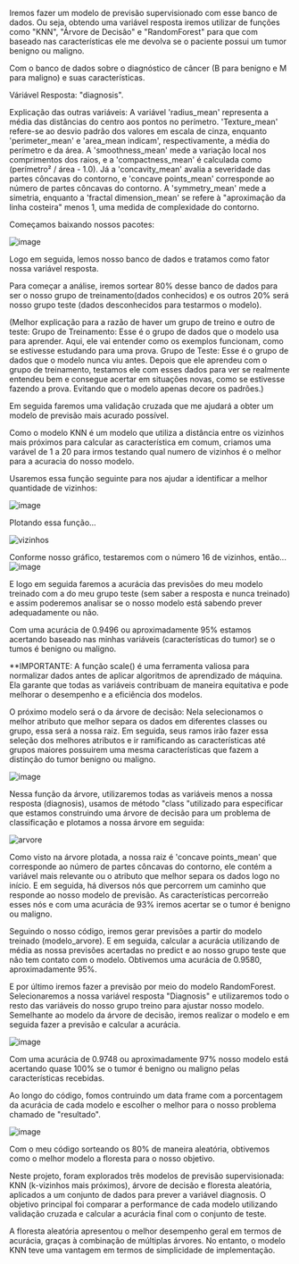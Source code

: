 Iremos fazer um modelo de previsão supervisionado com esse banco de dados. Ou seja, obtendo uma variável resposta iremos utilizar de funções como "KNN", "Árvore de Decisão" e "RandomForest" para que com baseado nas características ele me devolva se o paciente possui um tumor benigno ou maligno. 

Com o banco de dados sobre o diagnóstico de câncer (B para benigno e M para maligno) e suas características.

Váriável Resposta: "diagnosis".

Explicação das outras variáveis:
A variável 'radius_mean' representa a média das distâncias do centro aos pontos no perímetro. 'Texture_mean' refere-se ao desvio padrão dos valores em escala de cinza, enquanto 'perimeter_mean' e 'area_mean indicam', respectivamente, a média do perímetro e da área. A 'smoothness_mean' mede a variação local nos comprimentos dos raios, e a 'compactness_mean' é calculada como (perímetro² / área - 1.0). Já a 'concavity_mean' avalia a severidade das partes côncavas do contorno, e 'concave points_mean' corresponde ao número de partes côncavas do contorno. A 'symmetry_mean' mede a simetria, enquanto a 'fractal dimension_mean' se refere à "aproximação da linha costeira" menos 1, uma medida de complexidade do contorno.

Começamos baixando nossos pacotes:

![image](https://github.com/user-attachments/assets/8688e866-4447-4cf0-a82e-84b641ca7136)

Logo em seguida, lemos nosso banco de dados e tratamos como fator nossa variável resposta. 

Para começar a análise, iremos sortear 80% desse banco de dados para ser o nosso grupo de treinamento(dados conhecidos) e os outros 20% será nosso grupo teste (dados desconhecidos para testarmos o modelo). 

(Melhor explicação para a razão de haver um grupo de treino e outro de teste: 
Grupo de Treinamento:
Esse é o grupo de dados que o modelo usa para aprender. Aqui, ele vai entender como os exemplos funcionam, como se estivesse estudando para uma prova.
Grupo de Teste:
Esse é o grupo de dados que o modelo nunca viu antes. Depois que ele aprendeu com o grupo de treinamento, testamos ele com esses dados para ver se realmente entendeu bem e consegue acertar em situações novas, como se estivesse fazendo a prova.
Evitando que o modelo apenas decore os padrões.)

Em seguida faremos uma validação cruzada que me ajudará a obter um modelo de previsão mais acurado possível. 

Como o modelo KNN é um modelo que utiliza a distância entre os vizinhos mais próximos para calcular as característica em comum, criamos uma varável de 1 a 20 para irmos testando qual numero de vizinhos é o melhor para a acuracia do nosso modelo.

Usaremos essa função seguinte para nos ajudar a identificar a melhor quantidade de vizinhos:

![image](https://github.com/user-attachments/assets/8248881f-7c3f-47cc-8e05-c46e49e8b67e)

Plotando essa função...

![vizinhos](https://github.com/user-attachments/assets/742c67c2-367f-4da0-b130-671212813282)

Conforme nosso gráfico, testaremos com o número 16 de vizinhos, então...
![image](https://github.com/user-attachments/assets/cad41759-fe48-4d9b-b904-ca14bbdb1b3c)

E logo em seguida faremos a acurácia das previsões do meu modelo treinado com a do meu grupo teste (sem saber a resposta e nunca treinado) e assim poderemos analisar se o nosso modelo está sabendo prever adequadamente ou não.

Com uma acurácia de 0.9496 ou aproximadamente 95% estamos acertando baseado nas minhas variáveis (características do tumor) se o tumos é benigno ou maligno.

**IMPORTANTE: A função scale() é uma ferramenta valiosa para normalizar dados antes de aplicar algoritmos de aprendizado de máquina. Ela garante que todas as variáveis contribuam de maneira equitativa e pode melhorar o desempenho e a eficiência dos modelos.


O próximo modelo será o da árvore de decisão: 
Nela selecionamos o melhor atributo que melhor separa os dados em diferentes classes ou grupo, essa será a nossa raiz.
Em seguida, seus ramos irão fazer essa seleção dos melhores atributos e ir ramificando as características até grupos maiores possuirem uma mesma características que fazem a distinção do tumor benigno ou maligno.

![image](https://github.com/user-attachments/assets/6c23111e-3e7a-4058-9f48-efeed20be46c)

Nessa função da árvore, utilizaremos todas as variáveis menos a nossa resposta (diagnosis), usamos de método "class "utilizado para especificar que estamos construindo uma árvore de decisão para um problema de classificação e plotamos a nossa árvore em seguida:

![arvore](https://github.com/user-attachments/assets/9dd44043-678a-4f6a-9132-8b34ffbaef2f)

Como visto na árvore plotada, a nossa raiz é 'concave points_mean' que corresponde ao número de partes côncavas do contorno, ele contém a variável mais relevante ou o atributo que melhor separa os dados logo no início. E em seguida, há diversos nós que percorrem um caminho que responde ao nosso modelo de previsão. As características percorreão esses nós e com uma acurácia de 93% iremos acertar se o tumor é benigno ou maligno.

Seguindo o nosso código, iremos gerar previsões a partir do modelo treinado (modelo_arvore). 
E em seguida, calcular a acurácia utilizando de média as nossa previsões acertadas no predict e ao nosso grupo teste que não tem contato com o modelo.
Obtivemos uma acurácia de 0.9580, aproximadamente 95%.

E por último iremos fazer a previsão por meio do modelo RandomForest.
Selecionaremos a nossa variável resposta "Diagnosis" e utilizaremos todo o resto das variáveis do nosso grupo treino para ajustar nosso modelo.
Semelhante ao modelo da árvore de decisão, iremos realizar o modelo e em seguida fazer a previsão e calcular a acurácia. 

![image](https://github.com/user-attachments/assets/2beab045-caeb-4876-8f29-1138b5172610)

Com uma acurácia de 0.9748 ou aproximadamente 97% nosso modelo está acertando quase 100% se o tumor é benigno ou maligno pelas características recebidas. 

Ao longo do código, fomos contruindo um data frame com a porcentagem da acurácia de cada modelo e escolher o melhor para o nosso problema chamado de "resultado".


![image](https://github.com/user-attachments/assets/4c4b8cf3-a844-4854-8ed7-989dab339c92)

Com o meu código sorteando os 80% de maneira aleatória, obtivemos como o melhor modelo a floresta para o nosso objetivo. 

Neste projeto, foram explorados três modelos de previsão supervisionada: KNN (k-vizinhos mais próximos), árvore de decisão e floresta aleatória, aplicados a um conjunto de dados para prever a variável diagnosis. O objetivo principal foi comparar a performance de cada modelo utilizando validação cruzada e calcular a acurácia final com o conjunto de teste.

A floresta aleatória apresentou o melhor desempenho geral em termos de acurácia, graças à combinação de múltiplas árvores. No entanto, o modelo KNN teve uma vantagem em termos de simplicidade de implementação.










